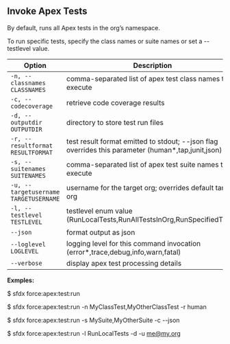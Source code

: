 ## Invoke Apex Tests

By default, runs all Apex tests in the org’s namespace.

To run specific tests, specify the class names or suite names or set a --testlevel value.



Option | Description
--- | --- 
```-n, --classnames CLASSNAMES``` | comma-separated list of apex test class names to execute
```-c, --codecoverage``` | retrieve code coverage results
```-d, --outputdir OUTPUTDIR``` | directory to store test run files
```-r, --resultformat RESULTFORMAT``` | test result format emitted to stdout; --json flag overrides this parameter (human*,tap,junit,json)
```-s, --suitenames SUITENAMES``` | comma-separated list of apex test suite names to execute
```-u, --targetusername TARGETUSERNAME``` | username for the target org; overrides default target org
```-l, --testlevel TESTLEVEL``` | testlevel enum value (RunLocalTests,RunAllTestsInOrg,RunSpecifiedTests)
```--json``` | format output as json
```--loglevel LOGLEVEL``` | logging level for this command invocation (error*,trace,debug,info,warn,fatal)
```--verbose``` | display apex test processing details


__Exmples:__ 

$ sfdx force:apex:test:run

$ sfdx force:apex:test:run -n MyClassTest,MyOtherClassTest -r human

$ sfdx force:apex:test:run -s MySuite,MyOtherSuite -c --json

$ sfdx force:apex:test:run -l RunLocalTests -d <path to outputdir> -u me@my.org


